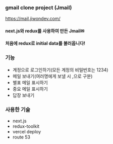 ### gmail clone project (Jmail)
https://mail.jiwondev.com/

#### next.js와 redux를 사용하여 만든 Jmail✉ 
#### 처음에 redux로 initial data를 불러옵니다!

### 기능

- 계정으로 로그인하기(모든 계정의 비밀번호는 1234)
- 메일 보내기(여러명에게 보낼 시 ,으로 구분)
- 별표 메일 표시하기
- 중요 메일 표시하기
- 답장 보내기

### 사용한 기술
- next.js
- redux-toolkit
- vercel deploy
- route 53
